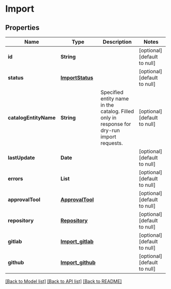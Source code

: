 # Import
## Properties

| Name | Type | Description | Notes |
|------------ | ------------- | ------------- | -------------|
| **id** | **String** |  | [optional] [default to null] |
| **status** | [**ImportStatus**](ImportStatus.md) |  | [optional] [default to null] |
| **catalogEntityName** | **String** | Specified entity name in the catalog. Filled only in response for dry-run import requests. | [optional] [default to null] |
| **lastUpdate** | **Date** |  | [optional] [default to null] |
| **errors** | **List** |  | [optional] [default to null] |
| **approvalTool** | [**ApprovalTool**](ApprovalTool.md) |  | [optional] [default to null] |
| **repository** | [**Repository**](Repository.md) |  | [optional] [default to null] |
| **gitlab** | [**Import_gitlab**](Import_gitlab.md) |  | [optional] [default to null] |
| **github** | [**Import_github**](Import_github.md) |  | [optional] [default to null] |

[[Back to Model list]](../README.md#documentation-for-models) [[Back to API list]](../README.md#documentation-for-api-endpoints) [[Back to README]](../README.md)

